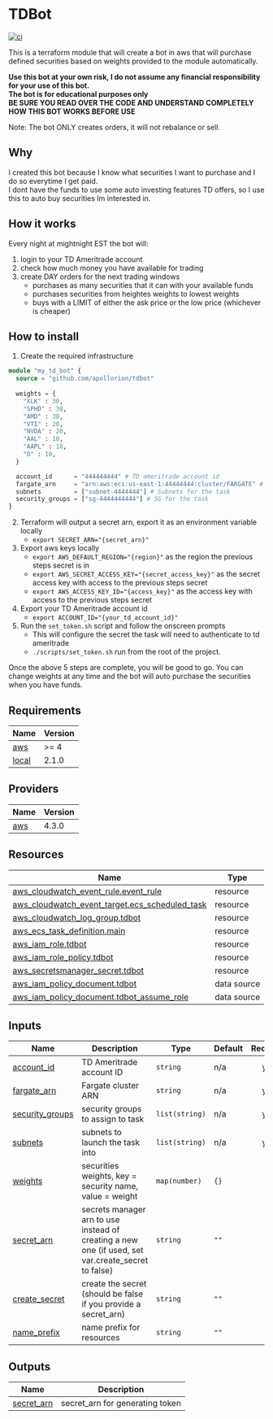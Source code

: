 # TDBot
[![ci](https://github.com/Apollorion/tdbot/actions/workflows/ci.yaml/badge.svg?branch=main)](https://github.com/Apollorion/tdbot/actions/workflows/ci.yaml)

This is a terraform module that will create a bot in aws that will purchase defined securities based on weights provided to the module automatically.

**Use this bot at your own risk, I do not assume any financial responsibility for your use of this bot.**  
**The bot is for educational purposes only**  
**BE SURE YOU READ OVER THE CODE AND UNDERSTAND COMPLETELY HOW THIS BOT WORKS BEFORE USE**

Note: The bot ONLY creates orders, it will not rebalance or sell.

## Why

I created this bot because I know what securities I want to purchase and I do so everytime I get paid.  
I dont have the funds to use some auto investing features TD offers, so I use this to auto buy securities Im interested in.

## How it works

Every night at mightnight EST the bot will:
1. login to your TD Ameritrade account
2. check how much money you have available for trading
3. create DAY orders for the next trading windows 
   - purchases as many securities that it can with your available funds
   - purchases securities from heightes weights to lowest weights
   - buys with a LIMIT of either the ask price or the low price (whichever is cheaper)

## How to install

1. Create the required infrastructure
```terraform
module "my_td_bot" {
  source = "github.com/apollorion/tdbot"
  
  weights = {
    "XLK" : 30,
    "SPHD" : 30,
    "AMD" : 30,
    "VTI" : 20,
    "NVDA" : 20,
    "AAL" : 10,
    "AAPL" : 10,
    "O" : 10,
  }

  account_id      = "444444444" # TD ameritrade account id
  fargate_arn     = "arn:aws:ecs:us-east-1:44444444:cluster/FARGATE" # Fargate cluster to run the task in
  subnets         = ["subnet-4444444"] # Subnets for the task
  security_groups = ["sg-4444444444"] # SG for the task
}
```
2. Terraform will output a secret arn, export it as an environment variable locally
   - `export SECRET_ARN="{secret_arn}"`
3. Export aws keys locally
   - `export AWS_DEFAULT_REGION="{region}"` as the region the previous steps secret is in
   - `export AWS_SECRET_ACCESS_KEY="{secret_access_key}"` as the secret access key with access to the previous steps secret
   - `export AWS_ACCESS_KEY_ID="{access_key}"` as the access key with access to the previous steps secret
4. Export your TD Ameritrade account id
   - `export ACCOUNT_ID="{your_td_account_id}"`
5. Run the `set_token.sh` script and follow the onscreen prompts
   - This will configure the secret the task will need to authenticate to td ameritrade
   - `./scripts/set_token.sh` run from the root of the project.

Once the above 5 steps are complete, you will be good to go. You can change weights at any time and the bot will auto purchase the securities when you have funds.

<!-- BEGIN_TF_DOCS -->
## Requirements

| Name | Version |
|------|---------|
| <a name="requirement_aws"></a> [aws](#requirement\_aws) | >= 4 |
| <a name="requirement_local"></a> [local](#requirement\_local) | 2.1.0 |

## Providers

| Name | Version |
|------|---------|
| <a name="provider_aws"></a> [aws](#provider\_aws) | 4.3.0 |

## Resources

| Name | Type |
|------|------|
| [aws_cloudwatch_event_rule.event_rule](https://registry.terraform.io/providers/hashicorp/aws/latest/docs/resources/cloudwatch_event_rule) | resource |
| [aws_cloudwatch_event_target.ecs_scheduled_task](https://registry.terraform.io/providers/hashicorp/aws/latest/docs/resources/cloudwatch_event_target) | resource |
| [aws_cloudwatch_log_group.tdbot](https://registry.terraform.io/providers/hashicorp/aws/latest/docs/resources/cloudwatch_log_group) | resource |
| [aws_ecs_task_definition.main](https://registry.terraform.io/providers/hashicorp/aws/latest/docs/resources/ecs_task_definition) | resource |
| [aws_iam_role.tdbot](https://registry.terraform.io/providers/hashicorp/aws/latest/docs/resources/iam_role) | resource |
| [aws_iam_role_policy.tdbot](https://registry.terraform.io/providers/hashicorp/aws/latest/docs/resources/iam_role_policy) | resource |
| [aws_secretsmanager_secret.tdbot](https://registry.terraform.io/providers/hashicorp/aws/latest/docs/resources/secretsmanager_secret) | resource |
| [aws_iam_policy_document.tdbot](https://registry.terraform.io/providers/hashicorp/aws/latest/docs/data-sources/iam_policy_document) | data source |
| [aws_iam_policy_document.tdbot_assume_role](https://registry.terraform.io/providers/hashicorp/aws/latest/docs/data-sources/iam_policy_document) | data source |

## Inputs

| Name                                                                              | Description | Type           | Default | Required |
|-----------------------------------------------------------------------------------|-------------|----------------|---------|:--------:|
| <a name="input_account_id"></a> [account\_id](#input\_account\_id)                | TD Ameritrade account ID | `string`       | n/a     | yes |
| <a name="input_fargate_arn"></a> [fargate\_arn](#input\_fargate\_arn)             | Fargate cluster ARN | `string`       | n/a     | yes |
| <a name="input_security_groups"></a> [security\_groups](#input\_security\_groups) | security groups to assign to task | `list(string)` | n/a     | yes |
| <a name="input_subnets"></a> [subnets](#input\_subnets)                           | subnets to launch the task into | `list(string)` | n/a     | yes |
| <a name="input_weights"></a> [weights](#input\_weights)                           | securities weights, key = security name, value = weight | `map(number)`  | `{}`    | no |
| <a name="input_secret_arn"></a> [secret\_arn](#secret\_arn)                       | secrets manager arn to use instead of creating a new one (if used, set var.create_secret to false) | `string`       | `""`  | no |
| <a name="input_create_secret"></a> [create\_secret](#create\_secret)              | create the secret (should be false if you provide a secret_arn) | `string`       | `""`  | no |
| <a name="input_name_prefix"></a> [name\_prefix](#name\_prefix)                    | name prefix for resources | `string`       | `""`  | no |

## Outputs

| Name | Description |
|------|-------------|
| <a name="output_secret_arn"></a> [secret\_arn](#output\_secret\_arn) | secret\_arn for generating token |
<!-- END_TF_DOCS -->